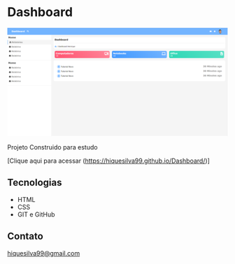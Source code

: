 # Dashboard

![preview](./.github/preview.png)

Projeto Construido para estudo

[Clique aqui para acessar (https://hiquesilva99.github.io/Dashboard/)]

##  Tecnologias
- HTML
- CSS
- GIT e GitHub

## Contato

hiquesilva99@gmail.com